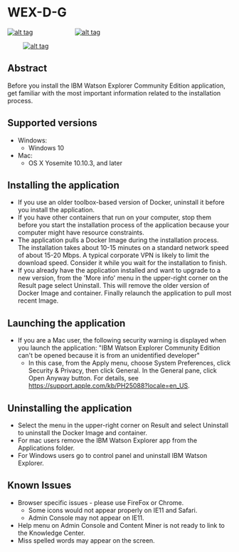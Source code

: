 # WEX-D-G

[![alt tag](https://github.com/ibm-wex/WEX-D-G/blob/master/images/Download_Wex_Mac.png)](https://github.com/ibm-wex/WEX-D-G/releases/download/1.0.0/IBM.Watson.Explorer.CE-TP-1.0.0.dmg)                                 &nbsp; &nbsp;&nbsp;&nbsp;&nbsp;&nbsp;&nbsp;&nbsp;&nbsp; &nbsp;&nbsp;&nbsp;&nbsp;&nbsp;&nbsp;&nbsp;&nbsp;&nbsp;&nbsp;&nbsp; [![alt tag](https://github.com/ibm-wex/WEX-D-G/blob/master/images/Download_Wex_Windows.png)](https://github.com/ibm-wex/WEX-D-G/releases/download/1.0.0/IBM.Watson.Explorer.CE-TP-1.0.0.exe)

&nbsp;&nbsp;&nbsp;&nbsp;&nbsp;&nbsp;&nbsp;&nbsp;&nbsp;[![alt tag](https://github.com/ibm-wex/WEX-D-G/blob/master/images/FAQs.png)](https://github.com/ibm-wex/WEX-D-G/blob/master/Faq.md) 


## Abstract
Before you install the IBM Watson Explorer Community Edition application, get familiar with the most important information related to the installation process.

## Supported versions
 - Windows:
   - Windows 10
 - Mac:
   - OS X Yosemite 10.10.3, and later
   
## Installing the application
- If you use an older toolbox-based version of Docker, uninstall it before you install the application.
- If you have other containers that run on your computer, stop them before you start the installation process of the application because your computer might have resource constraints.
- The application pulls a Docker Image during the installation process. The installation takes about 10-15 minutes on a standard network speed of about 15-20 Mbps. A typical corporate VPN is likely to limit the download speed. Consider it while you wait for the installation to finish.
- If you already have the application installed and want to upgrade to a new version, from the 'More info' menu in the upper-right corner on the Result page select Uninstall. This will remove the older version of Docker Image and container. Finally relaunch the application to pull most recent Image.  

## Launching the application
- If you are a Mac user, the following security warning is displayed when you launch the application: "IBM Watson Explorer Community Edition can't be opened because it is from an unidentified developer"
  - In this case, from the Apply menu, choose System Preferences, click Security & Privacy, then click General. In the General pane, click Open Anyway button. For details, see https://support.apple.com/kb/PH25088?locale=en_US.

## Uninstalling the application
 - Select the menu in the upper-right corner on Result and select Uninstall to uninstall the Docker Image and container.
  - For mac users remove the IBM Watson Explorer app from the Applications folder.
  - For Windows users go to control panel and uninstall IBM Watson Explorer.

## Known Issues
 - Browser specific issues - please use FireFox or Chrome. 
   - Some icons would not appear properly on IE11 and Safari.
   - Admin Console may not appear on IE11.
 - Help menu on Admin Console and Content Miner is not ready to link to the Knowledge Center.
 - Miss spelled words may appear on the screen.
